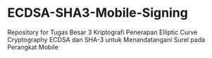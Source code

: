 # ECDSA-SHA3-Mobile-Signing
Repository for Tugas Besar 3 Kriptografi Penerapan Elliptic Curve Cryptography ECDSA dan SHA-3 untuk Menandatangani Surel pada Perangkat Mobile
